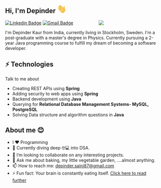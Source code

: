 <h2> Hi, I'm Depinder <img src="https://raw.githubusercontent.com/ABSphreak/ABSphreak/master/gifs/Hi.gif" width="30px"> </h2>

<img align='right' src='https://user-images.githubusercontent.com/5713670/87202985-820dcb80-c2b6-11ea-9f56-7ec461c497c3.gif' width='200"'>

[![Linkedin Badge](https://img.shields.io/badge/-depinderkaur-blue?style=flat-square&logo=Linkedin&logoColor=white&link=https://www.linkedin.com/in/depinderkaur/)](https://www.linkedin.com/in/depinderkaur/) 
[![Gmail Badge](https://img.shields.io/badge/-depinder.saini87@gmail.com-c14438?style=flat-square&logo=Gmail&logoColor=white&link=mailto:depinder.saini87@gmail.com)](mailto:depinder.saini87@gmail.com)

I'm Depinder Kaur from India, currently living in Stockholm, Sweden. I'm a post-graduate with a master's degree in Physics. Currently pursuing a 2-year Java programming course to fulfill my dream of becoming a software developer. 

## ⚡ Technologies
Talk to me about
- Creating REST APIs using **Spring**
- Adding security to web apps using **Spring**
- Backend development using **Java**
- Querying for **Relational Database Management Systems- MySQL, PostgreSQL**
- Solving Data structure and algorithm questions in **Java**

## About me 😊
- I ❤️ Programming
- 🌱 Currently diving deep 🤓💻 into DSA.
- 👯 I’m looking to collaborate on any interesting projects.
- 💬 Ask me about baking, my little vegetable garden, ....almost anything.
- 📫 How to reach me: depinder.saini87@gmail.com
- ⚡ Fun fact: Your brain is constantly eating itself.  [Click here to read further](https://www.google.com/search?q=phagocytosis&rlz=1C1JJTC_enSE1012SE1012&oq=phagocytosis&gs_lcrp=EgZjaHJvbWUyBggAEEUYOdIBCDE3MTJqMGo3qAIAsAIA&sourceid=chrome&ie=UTF-8)
